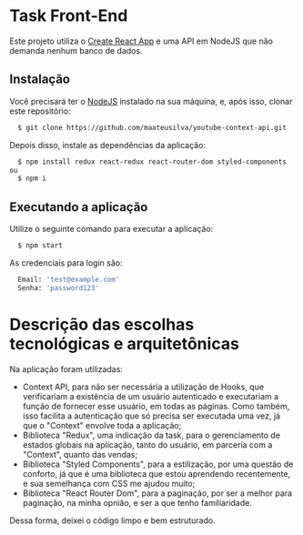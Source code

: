 # Task Front-End

Este projeto utiliza o [Create React App](https://github.com/facebook/create-react-app) e uma API em NodeJS que não demanda nenhum banco de dados.

## Instalação

Você precisará ter o [NodeJS](https://nodejs.org) instalado na sua máquina, e, após isso, clonar este repositório:
```sh
  $ git clone https://github.com/maateusilva/youtube-context-api.git
```

Depois disso, instale as dependências da aplicação:
```sh
  $ npm install redux react-redux react-router-dom styled-components
ou
  $ npm i
```

## Executando a aplicação

Utilize o seguinte comando para executar a aplicação:
```sh
  $ npm start
```

As credenciais para login são:
```sh
  Email: 'test@example.com'
  Senha: 'password123'
```

# Descrição das escolhas tecnológicas e arquitetônicas

Na aplicação foram utilizadas:

- Context API, para não ser necessária a utilização de Hooks, que verificariam a existência de um usuário autenticado e executariam a função de fornecer esse usuário, em todas as páginas. Como também, isso facilita a autenticação que só precisa ser executada uma vez, já que o "Context" envolve toda a aplicação;
- Biblioteca "Redux", uma indicação da task, para o gerenciamento de estados globais na aplicação, tanto do usuário, em parceria com a "Context", quanto das vendas;
- Biblioteca "Styled Components", para a estilização, por uma questão de conforto, já que é uma biblioteca que estou aprendendo recentemente, e sua semelhança com CSS me ajudou muito;
- Biblioteca "React Router Dom", para a paginação, por ser a melhor para paginação, na minha opnião, e ser a que tenho familiaridade.

Dessa forma, deixei o código limpo e bem estruturado.
